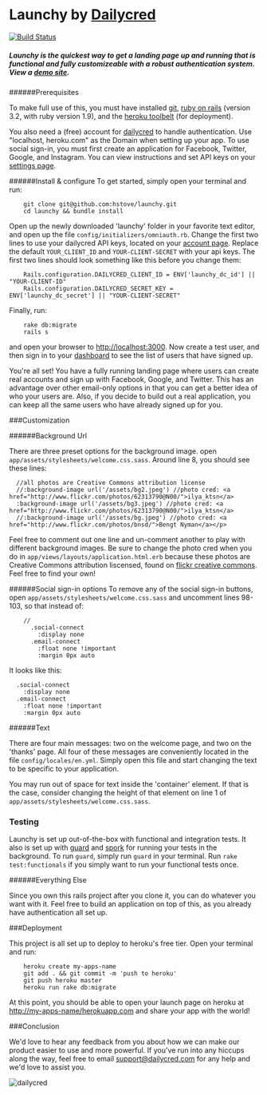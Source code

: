 # Launchy by [Dailycred](https://www.dailycred.com)

[![Build Status](https://secure.travis-ci.org/dailycred/launchy.png?branch=master)](https://travis-ci.org/dailycred/launchy)

##### Launchy is the quickest way to get a landing page up and running that is functional and fully customizeable with a robust authentication system. View a [demo site](http://launchy.herokuapp.com/).

######Prerequisites

To make full use of this, you must have installed [git](http://git-scm.com/downloads), [ruby on rails](http://rubyonrails.org/download) (version 3.2, with ruby version 1.9), and the [heroku toolbelt](https://toolbelt.herokuapp.com/) (for deployment).

You also need a (free) account for [dailycred](https://www.dailycred.com) to handle authentication.  Use "localhost, heroku.com" as the Domain when setting up your app.
To use social sign-in, you must first create an application for Facebook, Twitter, Google, and Instagram. You can view instructions and set API keys on your [settings page](https://www.dailycred.com/admin/settings/identity-providers).

######Install & configure
To get started, simply open your terminal and run:

		git clone git@github.com:hstove/launchy.git
		cd launchy && bundle install

Open up the newly downloaded 'launchy' folder in your favorite text editor, and open up the file `config/initializers/omniauth.rb`. Change the first two lines to use your dailycred API keys, located on your [account page](https://www.dailycred.com/admin/settings). Replace the default `YOUR_CLIENT_ID` and `YOUR-CLIENT-SECRET` with your api keys. The first two lines should look something like this before you change them:

		Rails.configuration.DAILYCRED_CLIENT_ID = ENV['launchy_dc_id'] || "YOUR-CLIENT-ID"
		Rails.configuration.DAILYCRED_SECRET_KEY = ENV['launchy_dc_secret'] || "YOUR-CLIENT-SECRET"

Finally, run: 

		rake db:migrate
		rails s

and open your browser to <http://localhost:3000>.  Now create a test user, and then sign in to your [dashboard](https://www.dailycred.com/admin/dashboard) to see the list of users that have signed up.

You're all set! You have a fully running landing page where users can create real accounts and sign up with Facebook, Google, and Twitter. This has an advantage over other email-only options in that you can get a better idea of who your users are. Also, if you decide to build out a real application, you can keep all the same users who have already signed up for you.

###Customization

######Background Url

There are three preset options for the background image. open `app/assets/stylesheets/welcome.css.sass`. Around line 8, you should see these lines:

	  //all photos are Creative Commons attribution license
	  //:background-image url('/assets/bg2.jpeg') //photo cred: <a href="http://www.flickr.com/photos/62313790@N00/">ilya_ktsn</a>
	  :background-image url('/assets/bg3.jpeg') //photo cred: <a href="http://www.flickr.com/photos/62313790@N00/">ilya_ktsn</a>
	  //:background-image url('/assets/bg.jpeg') //photo cred: <a href="http://www.flickr.com/photos/bnsd/">Bengt Nyman</a></p>

Feel free to comment out one line and un-comment another to play with different background images. Be sure to change the photo cred when you do in `app/views/layouts/application.html.erb` because these photos are Creative Commons attribution liscensed, found on [flickr creative commons](http://www.flickr.com/creativecommons/). Feel free to find your own!

######Social sign-in options
To remove any of the social sign-in buttons, open `app/assets/stylesheets/welcome.css.sass` and uncomment lines 98-103, so that instead of:

		//
		  .social-connect
		    :display none
		  .email-connect
		    :float none !important
		    :margin 0px auto

It looks like this:

	  .social-connect
	    :display none
	  .email-connect
	    :float none !important
	    :margin 0px auto

######Text

There are four main messages: two on the welcome page, and two on the 'thanks' page. All four of these messages are conveniently located in the file `config/locales/en.yml`. Simply open this file and start changing the text to be specific to your application.

You may run out of space for text inside the 'container' element. If that is the case, consider changing the height of that element on line 1 of `app/assets/stylesheets/welcome.css.sass`.

### Testing

Launchy is set up out-of-the-box with functional and integration tests. It also is set up with [guard](https://github.com/guard/guard) and [spork](https://github.com/sporkrb/spork) for running your tests in the background. To run `guard`, simply run `guard` in your terminal. Run `rake test:functionals` if you simply want to run your functional tests once.

######Everything Else

Since you own this rails project after you clone it, you can do whatever you want with it. Feel free to build an application on top of this, as you already have authentication all set up.

###Deployment

This project is all set up to deploy to heroku's free tier. Open your terminal and run:

		heroku create my-apps-name
		git add . && git commit -m 'push to heroku'
		git push heroku master
		heroku run rake db:migrate

At this point, you should be able to open your launch page on heroku at [http://my-apps-name/herokuapp.com](http://my-apps-name/herokuapp.com) and share your app with the world!

###Conclusion

We'd love to hear any feedback from you about how we can make our product easier to use and more powerful. If you've run into any hiccups along the way, feel free to email <support@dailycred.com> for any help and we'd love to assist you.

![](https://www.dailycred.com/dc.gif?client_id=dailycred&title=launchy_repo "dailycred")

